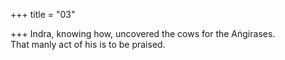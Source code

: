 +++
title = "03"

+++
Indra, knowing how, uncovered the cows for the Aṅgirases.  
That manly act of his is to be praised.  